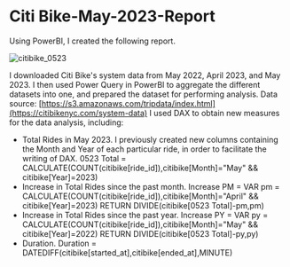 # Citi Bike-May-2023-Report
Using PowerBI, I created the following report.

![citibike_0523](https://github.com/hanamartin876/Citibike-May-2023-Report/assets/98727041/a9e92d03-705a-496a-ba25-98d6f1a15310)

I downloaded Citi Bike's system data from May 2022, April 2023, and May 2023. I then used Power Query in PowerBI to aggregate the different datasets into one, and prepared the dataset for performing analysis.
Data source: [https://s3.amazonaws.com/tripdata/index.html](https://citibikenyc.com/system-data)
I used DAX to obtain new measures for the data analysis, including:
* Total Rides in May 2023.
  I previously created new columns containing the Month and Year of each particular ride, in order to facilitate the writing of DAX.
  0523 Total = CALCULATE(COUNT(citibike[ride_id]),citibike[Month]="May" && citibike[Year]=2023)
* Increase in Total Rides since the past month.
  Increase PM = 
    VAR pm = CALCULATE(COUNT(citibike[ride_id]),citibike[Month]="April" && citibike[Year]=2023)
    RETURN DIVIDE(citibike[0523 Total]-pm,pm)
* Increase in Total Rides since the past year.
  Increase PY = 
    VAR py = CALCULATE(COUNT(citibike[ride_id]),citibike[Month]="May" && citibike[Year]=2022)
    RETURN DIVIDE(citibike[0523 Total]-py,py)
* Duration.
  Duration = DATEDIFF(citibike[started_at],citibike[ended_at],MINUTE)

